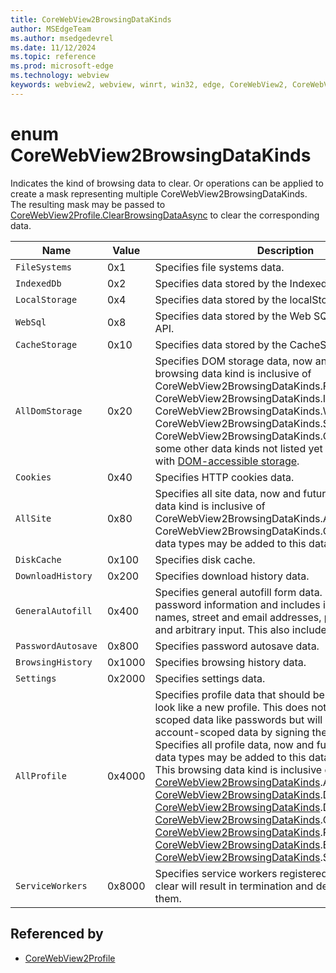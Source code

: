 ```yaml
---
title: CoreWebView2BrowsingDataKinds
author: MSEdgeTeam
ms.author: msedgedevrel
ms.date: 11/12/2024
ms.topic: reference
ms.prod: microsoft-edge
ms.technology: webview
keywords: webview2, webview, winrt, win32, edge, CoreWebView2, CoreWebView2Controller, browser control, edge html, CoreWebView2BrowsingDataKinds
---
```


# enum CoreWebView2BrowsingDataKinds

Indicates the kind of browsing data to clear. Or operations can be applied to create a mask representing multiple CoreWebView2BrowsingDataKinds. The resulting mask may be passed to [CoreWebView2Profile.ClearBrowsingDataAsync](corewebview2profile.md#clearbrowsingdataasync) to clear the corresponding data.

| Name |  Value | Description |
|--|--|--|
|`FileSystems` | 0x1  |  Specifies file systems data.|
|`IndexedDb` | 0x2  |  Specifies data stored by the IndexedDB DOM feature.|
|`LocalStorage` | 0x4  |  Specifies data stored by the localStorage DOM API.|
|`WebSql` | 0x8  |  Specifies data stored by the Web SQL database DOM API.|
|`CacheStorage` | 0x10  |  Specifies data stored by the CacheStorage DOM API.|
|`AllDomStorage` | 0x20  |  Specifies DOM storage data, now and future. This browsing data kind is inclusive of CoreWebView2BrowsingDataKinds.FileSystems, CoreWebView2BrowsingDataKinds.IndexedDb, CoreWebView2BrowsingDataKinds.WebSql, CoreWebView2BrowsingDataKinds.ServiceWorkers, CoreWebView2BrowsingDataKinds.CacheStorage, and some other data kinds not listed yet to keep consistent with [DOM-accessible storage](https://www.w3.org/TR/clear-site-data/#storage).|
|`Cookies` | 0x40  |  Specifies HTTP cookies data.|
|`AllSite` | 0x80  |  Specifies all site data, now and future. This browsing data kind is inclusive of CoreWebView2BrowsingDataKinds.AllDomStorage and CoreWebView2BrowsingDataKinds.Cookies. New site data types may be added to this data kind in the future.|
|`DiskCache` | 0x100  |  Specifies disk cache.|
|`DownloadHistory` | 0x200  |  Specifies download history data.|
|`GeneralAutofill` | 0x400  |  Specifies general autofill form data. This excludes password information and includes information like: names, street and email addresses, phone numbers, and arbitrary input. This also includes payment data.|
|`PasswordAutosave` | 0x800  |  Specifies password autosave data.|
|`BrowsingHistory` | 0x1000  |  Specifies browsing history data.|
|`Settings` | 0x2000  |  Specifies settings data.|
|`AllProfile` | 0x4000  |  Specifies profile data that should be wiped to make it look like a new profile. This does not delete account-scoped data like passwords but will remove access to account-scoped data by signing the user out. Specifies all profile data, now and future. New profile data types may be added to this data kind in the future. This browsing data kind is inclusive of [CoreWebView2BrowsingDataKinds](corewebview2browsingdatakinds.md).AllSite, [CoreWebView2BrowsingDataKinds](corewebview2browsingdatakinds.md).DiskCache, [CoreWebView2BrowsingDataKinds](corewebview2browsingdatakinds.md).DownloadHistory, [CoreWebView2BrowsingDataKinds](corewebview2browsingdatakinds.md).GeneralAutofill, [CoreWebView2BrowsingDataKinds](corewebview2browsingdatakinds.md).PasswordAutosave, [CoreWebView2BrowsingDataKinds](corewebview2browsingdatakinds.md).BrowsingHistory, [CoreWebView2BrowsingDataKinds](corewebview2browsingdatakinds.md).Settings.|
|`ServiceWorkers` | 0x8000  |  Specifies service workers registered for an origin, and clear will result in termination and deregistration of them.|


## Referenced by

- [CoreWebView2Profile](corewebview2profile.md)
